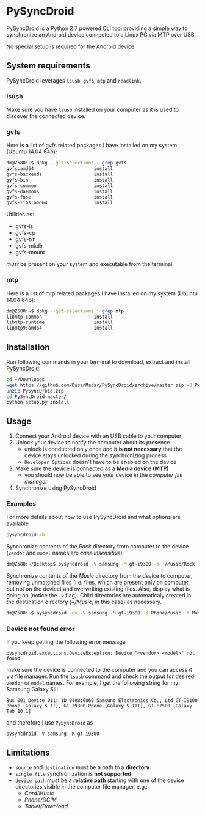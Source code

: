 # PySyncDroid
PySyncDroid is a Python 2.7 powered CLI tool providing a simple way to synchronize an Android device connected to a Linux PC via MTP over USB. 

No special setup is required for the Android device.

## System requirements
PySyncDroid leverages `lsusb`, `gvfs`, `mtp` and `readlink`.

### lsusb
Make sure you have `lsusb` installed on your computer as it is used to discover the connected device.

### gvfs
Here is a list of gvfs related packages I have installed on my system (Ubuntu 14.04 64b):
``` bash
dm@Z580:~$ dpkg --get-selections | grep gvfs
gvfs:amd64					    install
gvfs-backends					install
gvfs-bin					    install
gvfs-common					    install
gvfs-daemons					install
gvfs-fuse					    install
gvfs-libs:amd64					install
```
Utilities as:
 * gvfs-ls
 * gvfs-cp
 * gvfs-rm
 * gvfs-mkdir
 * gvfs-mount
 
*must* be present on your system and executable from the terminal.

### mtp
Here is a list of mtp related packages I have installed on my system (Ubuntu 14.04 64b):
``` bash
dm@Z580:~$ dpkg --get-selections | grep mtp
libmtp-common					install
libmtp-runtime					install
libmtp9:amd64					install
```

## Installation
Run following commands in your terminal to download, extract and install PySyncDroid:
``` bash
cd ~/Downloads
wget https://github.com/DusanMadar/PySyncDroid/archive/master.zip -O PySyncDroid.zip
unzip PySyncDroid.zip
cd PySyncDroid-master/
python setup.py install
```
## Usage
1. Connect your Android device with an USB cable to your computer
2. Unlock your device to notify the computer about its presence
    * unlock is conducted only once and it is **not necessary** that the device stays unlocked during the synchronizing process
    * `Developer Options` doesn't have to be enabled on the device
3. Make sure the device is connected as a **Media device (MTP)**
   * you should now be able to see your device in the *computer file manager*
4. Synchronize using PySyncDroid

### Examples
For more details about how to use PySyncDroid and what options are available
``` bash
pysyncdroid -h
```
Synchronize contents of the *Rock* directory from computer to the device (`vendor` and `model` names are *case insensitive*)
``` bash
dm@Z580:~/Desktop$ pysyncdroid -V samsung -M gt-i9300 -s ~/Music/Rock -d Card/Music/Rock
```
Synchronize contents of the *Music* directory from the device to computer, removing unmatched files (i.e. files, which are present only on computer, but not on the device) and overwriting existing files. Also, display what is going on (notice the `-v` flag).
Child directories are automaticaly created in the destination directory (*~/Music*, in this case) as necessary.
``` bash
dm@Z580:~$ pysyncdroid -ov -V samsung -M gt-i9300 -s Phone/Music -d Music -u remove
```

### Device not found error
If you keep getting the following error message

`pysyncdroid.exceptions.DeviceException: Device "<vendor> <model>" not found`

make sure the device is connected to the computer and you can access it via file manager.
Run the `lsusb` command and check the output for desired `vendor` or `model` names. For example, I get the following string for my Samsung Galaxy SIII

`Bus 001 Device 011: ID 04e8:6860 Samsung Electronics Co., Ltd GT-I9100 Phone [Galaxy S II], GT-I9300 Phone [Galaxy S III], GT-P7500 [Galaxy Tab 10.1]`

and therefore I use `PySyncDroid` as

`pysyncdroid -V samsung -M gt-i9300`

## Limitations
* `source` and `destination` must be a path to a **directory**
* `single file` synchronization is **not supported**
* `device path` must be a **relative path** starting with one of the device directories visible in the computer file manager, e.g.:
    * *Card/Music*
    * *Phone/DCIM*
    * *Tablet/Download*

